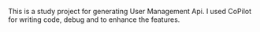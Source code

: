 This is a study project for generating User Management Api. 
I used CoPilot for writing code, debug and to enhance the features.
